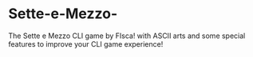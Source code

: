 # Sette-e-Mezzo-
The Sette e Mezzo CLI game by FIsca!
with ASCII arts and some special features to improve your CLI game experience!
